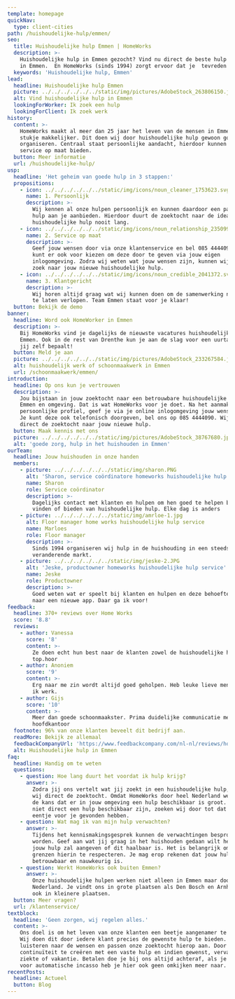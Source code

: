 ```yaml
---
template: homepage
quickNav:
  type: client-cities
path: /huishoudelijke-hulp/emmen/
seo:
  title: Huishoudelijke hulp Emmen | HomeWorks
  description: >-
    Huishoudelijke hulp in Emmen gezocht? Vind nu direct de beste hulp voor jou
    in Emmen.  En HomeWorks (sinds 1994) zorgt ervoor dat je  tevreden blijft .
  keywords: 'Huishoudelijke hulp, Emmen'
lead:
  headline: Huishoudelijke hulp Emmen
  picture: ../../../../../../static/img/pictures/AdobeStock_263806150.jpg
  alt: Vind huishoudelijke hulp in Emmen
  lookingForWorker: Ik zoek een hulp
  lookingForClient: Ik zoek werk
history:
  content: >-
    HomeWorks maakt al meer dan 25 jaar het leven van de mensen in Emmen een
    stukje makkelijker. Dit doen wij door huishoudelijke hulp gewoon goed te
    organiseren. Centraal staat persoonlijke aandacht, hierdoor kunnen wij echte
    service op maat bieden.
  button: Meer informatie
  url: /huishoudelijke-hulp/
usp:
  headline: 'Het geheim van goede hulp in 3 stappen:'
  propositions:
    - icon: ../../../../../../static/img/icons/noun_cleaner_1753623.svg
      name: 1. Persoonlijk
      description: >-
        Wij kennen al onze hulpen persoonlijk en kunnen daardoor een passende
        hulp aan je aanbieden. Hierdoor duurt de zoektocht naar de ideale
        huishoudelijke hulp nooit lang.
    - icon: ../../../../../../static/img/icons/noun_relationship_2350997.svg
      name: 2. Service op maat
      description: >-
        Geef jouw wensen door via onze klantenservice en bel 085 4444090. Je
        kunt er ook voor kiezen om deze door te geven via jouw eigen
        inlogomgeving. Zodra wij weten wat jouw wensen zijn, kunnen wij snel op
        zoek naar jouw nieuwe huishoudelijke hulp.
    - icon: ../../../../../../static/img/icons/noun_credible_2041372.svg
      name: 3. Klantgericht
      description: >-
        Wij horen altijd graag wat wij kunnen doen om de samenwerking nog beter
        te laten verlopen. Team Emmen staat voor je klaar! 
  button: Bekijk de demo
banner:
  headline: Word ook HomeWorker in Emmen
  description: >-
    Bij HomeWorks vind je dagelijks de nieuwste vacatures huishoudelijke hulp in
    Emmen. Ook in de rest van Drenthe kun je aan de slag voor een uurtarief dat
    jij zelf bepaalt!
  button: Meld je aan
  picture: ../../../../../../static/img/pictures/AdobeStock_233267584.jpg
  alt: huishoudelijk werk of schoonmaakwerk in Emmen
  url: /schoonmaakwerk/emmen/
introduction:
  headline: Op ons kun je vertrouwen
  description: >-
    Jou bijstaan in jouw zoektocht naar een betrouwbare huishoudelijke hulp in
    Emmen en omgeving. Dat is wat HomeWorks voor je doet. Na het aanmaken van je
    persoonlijke profiel, geef je via je online inlogomgeving jouw wensen door.
    Je kunt deze ook telefonisch doorgeven, bel ons op 085 4444090. Wij starten
    direct de zoektocht naar jouw nieuwe hulp.
  button: Maak kennis met ons
  picture: ../../../../../../static/img/pictures/AdobeStock_38767680.jpg
  alt: 'goede zorg, hulp in het huishouden in Emmen'
ourTeam:
  headline: Jouw huishouden in onze handen
  members:
    - picture: ../../../../../../static/img/sharon.PNG
      alt: 'Sharon, service coördinatore homeworks huishoudelijke hulp service'
      name: Sharon
      role: Service coördinator
      description: >-
        Dagelijks contact met klanten en hulpen om hen goed te helpen bij het
        vinden of bieden van huishoudelijke hulp. Elke dag is anders
    - picture: ../../../../../../static/img/amrloe-1.jpg
      alt: Floor manager home works huishoudelijke hulp service
      name: Marloes
      role: Floor manager
      description: >-
        Sinds 1994 organiseren wij hulp in de huishouding in een steeds
        veranderende markt.
    - picture: ../../../../../../static/img/jeske-2.JPG
      alt: 'Jeske, productowner homeworks huishoudelijke hulp service'
      name: Jeske
      role: Productowner
      description: >-
        Goed weten wat er speelt bij klanten en hulpen en deze behoefte vertalen
        naar een nieuwe app. Daar ga ik voor!
feedback:
  headline: 370+ reviews over Home Works
  score: '8.8'
  reviews:
    - author: Vanessa
      score: '8'
      content: >-
        Ze doen echt hun best naar de klanten zowel de huishoudelijke hulpen
        top.hoor
    - author: Anoniem
      score: '9'
      content: >-
        Erg naar me zin wordt altijd goed geholpen. Heb leuke lieve mensen waar
        ik werk.
    - author: Gijs
      score: '10'
      content: >-
        Meer dan goede schoonmaakster. Prima duidelijke communicatie met het
        hoofdkantoor
  footnote: 96% van onze klanten beveelt dit bedrijf aan.
  readMore: Bekijk ze allemaal
  feedbackCompanyUrl: 'https://www.feedbackcompany.com/nl-nl/reviews/home-works/'
  alt: Huishoudelijke hulp in Emmen
faq:
  headline: Handig om te weten
  questions:
    - question: Hoe lang duurt het voordat ik hulp krijg?
      answer: >-
        Zodra jij ons vertelt wat jij zoekt in een huishoudelijke hulp, starten
        wij direct de zoektocht. Omdat HomeWorks door heel Nederland werkt, is
        de kans dat er in jouw omgeving een hulp beschikbaar is groot. Mocht er
        niet direct een hulp beschikbaar zijn, zoeken wij door tot dat wij er
        eentje voor je gevonden hebben.
    - question: Wat mag ik van mijn hulp verwachten?
      answer: >-
        Tijdens het kennismakingsgesprek kunnen de verwachtingen besproken
        worden. Geef aan wat jij graag in het huishouden gedaan wilt hebben en
        jouw hulp zal aangeven of dit haalbaar is. Het is belangrijk om elkaars
        grenzen hierin te respecteren. Je mag erop rekenen dat jouw hulp
        betrouwbaar en nauwkeurig is. 
    - question: Werkt HomeWorks ook buiten Emmen?
      answer: >-
        Onze huishoudelijke hulpen werken niet alleen in Emmen maar door heel
        Nederland. Je vindt ons in grote plaatsen als Den Bosch en Arnhem maar
        ook in kleinere plaatsen.
  button: Meer vragen?
  url: /klantenservice/
textblock:
  headline: 'Geen zorgen, wij regelen alles.'
  content: >-
    Ons doel is om het leven van onze klanten een beetje aangenamer te maken.
    Wij doen dit door iedere klant precies de gewenste hulp te bieden. Wij
    luisteren naar de wensen en passen onze zoektocht hierop aan. Door rust en
    continuïteit te creëren met een vaste hulp en indien gewenst, vervanging bij
    ziekte of vakantie. Betalen doe je bij ons altijd achteraf, als je kiest
    voor automatische incasso heb je hier ook geen omkijken meer naar.
recentPosts:
  headline: Actueel
  button: Blog
---
```


